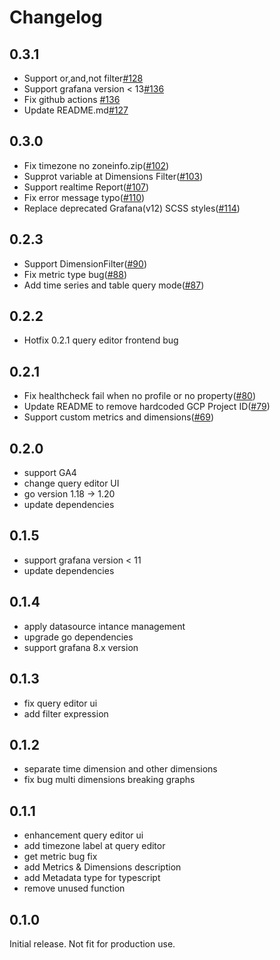 # Changelog

## 0.3.1
- Support or,and,not filter[#128](https://github.com/blackcowmoo/grafana-google-analytics-datasource/pull/128)
- Support grafana version < 13[#136](https://github.com/blackcowmoo/grafana-google-analytics-datasource/pull/136)
- Fix github actions [#136](https://github.com/blackcowmoo/grafana-google-analytics-datasource/pull/136)
- Update README.md[#127](https://github.com/blackcowmoo/grafana-google-analytics-datasource/pull/127)

## 0.3.0
- Fix timezone no zoneinfo.zip([#102](https://github.com/blackcowmoo/grafana-google-analytics-datasource/pull/102))
- Supprot variable at Dimensions Filter([#103](https://github.com/blackcowmoo/grafana-google-analytics-datasource/pull/103))
- Support realtime Report([#107](https://github.com/blackcowmoo/grafana-google-analytics-datasource/pull/107))
- Fix error message typo([#110](https://github.com/blackcowmoo/grafana-google-analytics-datasource/pull/110))
- Replace deprecated Grafana(v12) SCSS styles([#114](https://github.com/blackcowmoo/grafana-google-analytics-datasource/pull/114))

## 0.2.3
- Support DimensionFilter([#90](https://github.com/blackcowmoo/grafana-google-analytics-datasource/pull/90))
- Fix metric type bug([#88](https://github.com/blackcowmoo/grafana-google-analytics-datasource/pull/88))
- Add time series and table query mode([#87](https://github.com/blackcowmoo/grafana-google-analytics-datasource/pull/87)) 

## 0.2.2
- Hotfix 0.2.1 query editor frontend bug

## 0.2.1
- Fix healthcheck fail when no profile or no property([#80](https://github.com/blackcowmoo/grafana-google-analytics-datasource/pull/80))
- Update README to remove hardcoded GCP Project ID([#79](https://github.com/blackcowmoo/grafana-google-analytics-datasource/pull/79))
- Support custom metrics and dimensions([#69](https://github.com/blackcowmoo/grafana-google-analytics-datasource/pull/69/files))

## 0.2.0
- support GA4
- change query editor UI
- go version 1.18 -> 1.20
- update dependencies
## 0.1.5
- support grafana version < 11
- update dependencies
## 0.1.4
- apply datasource intance management
- upgrade go dependencies
- support grafana 8.x version
## 0.1.3
- fix query editor ui
- add filter expression
## 0.1.2
- separate time dimension and other dimensions
- fix bug multi dimensions breaking graphs

## 0.1.1
- enhancement query editor ui
- add timezone label at query editor
- get metric bug fix
- add Metrics & Dimensions description
- add Metadata type for typescript
- remove unused function


## 0.1.0

Initial release. Not fit for production use.
